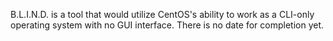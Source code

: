 B.L.I.N.D. is a tool that would utilize CentOS's ability to work as a CLI-only operating system with no GUI interface. There is no date for completion yet.
